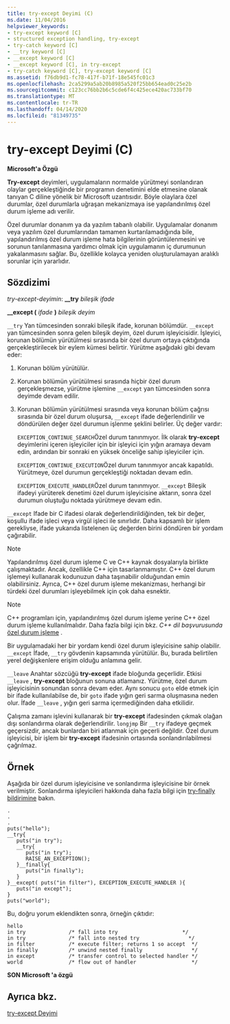 ```yaml
---
title: try-except Deyimi (C)
ms.date: 11/04/2016
helpviewer_keywords:
- try-except keyword [C]
- structured exception handling, try-except
- try-catch keyword [C]
- __try keyword [C]
- __except keyword [C]
- __except keyword [C], in try-except
- try-catch keyword [C], try-except keyword [C]
ms.assetid: f76db9d1-fc78-417f-b71f-18e545fc01c3
ms.openlocfilehash: 2ca5299a5ab20b8985a520f25bb654ead0c25e2b
ms.sourcegitcommit: c123cc76bb2b6c5cde6f4c425ece420ac733bf70
ms.translationtype: MT
ms.contentlocale: tr-TR
ms.lasthandoff: 04/14/2020
ms.locfileid: "81349735"
---
```

# <a name="try-except-statement-c"></a>try-except Deyimi (C)

**Microsoft'a Özgü**

**Try-except** deyimleri, uygulamaların normalde yürütmeyi sonlandıran olaylar gerçekleştiğinde bir programın denetimini elde etmesine olanak tanıyan C diline yönelik bir Microsoft uzantısıdır. Böyle olaylara özel durumlar, özel durumlarla uğraşan mekanizmaya ise yapılandırılmış özel durum işleme adı verilir.

Özel durumlar donanım ya da yazılım tabanlı olabilir. Uygulamalar donanım veya yazılım özel durumlarından tamamen kurtarılamadığında bile, yapılandırılmış özel durum işleme hata bilgilerinin görüntülenmesini ve sorunun tanılanmasına yardımcı olmak için uygulamanın iç durumunun yakalanmasını sağlar. Bu, özellikle kolayca yeniden oluşturulamayan aralıklı sorunlar için yararlıdır.

## <a name="syntax"></a>Sözdizimi

*try-except-deyimin*: **__try**  *bileşik ifade*

**__except (**  *ifade*  **)**  *bileşik deyim*

`__try` Yan tümcesinden sonraki bileşik ifade, korunan bölümdür. `__except` yan tümcesinden sonra gelen bileşik deyim, özel durum işleyicisidir. İşleyici, korunan bölümün yürütülmesi sırasında bir özel durum ortaya çıktığında gerçekleştirilecek bir eylem kümesi belirtir. Yürütme aşağıdaki gibi devam eder:

1. Korunan bölüm yürütülür.

1. Korunan bölümün yürütülmesi sırasında hiçbir özel durum gerçekleşmezse, yürütme işlemine `__except` yan tümcesinden sonra deyimde devam edilir.

1. Korunan bölümün yürütülmesi sırasında veya korunan bölüm çağrısı sırasında bir özel durum oluşursa, `__except` ifade değerlendirilir ve döndürülen değer özel durumun işlenme şeklini belirler. Üç değer vardır:

   `EXCEPTION_CONTINUE_SEARCH`Özel durum tanınmıyor. İlk olarak **try-except** deyimlerini içeren işleyiciler için bir işleyici için yığın aramaya devam edin, ardından bir sonraki en yüksek önceliğe sahip işleyiciler için.

   `EXCEPTION_CONTINUE_EXECUTION`Özel durum tanınmıyor ancak kapatıldı. Yürütmeye, özel durumun gerçekleştiği noktadan devam edin.

   `EXCEPTION_EXECUTE_HANDLER`Özel durum tanınmıyor. `__except` Bileşik ifadeyi yürüterek denetimi özel durum işleyicisine aktarın, sonra özel durumun oluştuğu noktada yürütmeye devam edin.

`__except` Ifade bir C ifadesi olarak değerlendirildiğinden, tek bir değer, koşullu ifade işleci veya virgül işleci ile sınırlıdır. Daha kapsamlı bir işlem gerekliyse, ifade yukarıda listelenen üç değerden birini döndüren bir yordam çağırabilir.

> [!NOTE]
> Yapılandırılmış özel durum işleme C ve C++ kaynak dosyalarıyla birlikte çalışmaktadır. Ancak, özellikle C++ için tasarlanmamıştır. C++ özel durum işlemeyi kullanarak kodunuzun daha taşınabilir olduğundan emin olabilirsiniz. Ayrıca, C++ özel durum işleme mekanizması, herhangi bir türdeki özel durumları işleyebilmek için çok daha esnektir.

> [!NOTE]
> C++ programları için, yapılandırılmış özel durum işleme yerine C++ özel durum işleme kullanılmalıdır. Daha fazla bilgi için bkz. *C++ dil başvurusunda* [özel durum işleme](../cpp/exception-handling-in-visual-cpp.md) .

Bir uygulamadaki her bir yordam kendi özel durum işleyicisine sahip olabilir. `__except` İfade, `__try` gövdenin kapsamında yürütülür. Bu, burada belirtilen yerel değişkenlere erişim olduğu anlamına gelir.

`__leave` Anahtar sözcüğü **try-except** ifade bloğunda geçerlidir. Etkisi `__leave` , **try-except** bloğunun sonuna atlamanız. Yürütme, özel durum işleyicisinin sonundan sonra devam eder. Aynı sonucu `goto` elde etmek için bir ifade kullanılabilse de, bir `goto` ifade yığın geri sarma oluşmasına neden olur. İfade `__leave` , yığın geri sarma içermediğinden daha etkilidir.

Çalışma zamanı işlevini kullanarak bir **try-except** ifadesinden çıkmak olağan dışı sonlandırma olarak değerlendirilir. `longjmp` Bir `__try` ifadeye geçmek geçersizdir, ancak bunlardan biri atlanmak için geçerli değildir. Özel durum işleyicisi, bir işlem bir **try-except** ifadesinin ortasında sonlandırılabilmesi çağrılmaz.

## <a name="example"></a>Örnek

Aşağıda bir özel durum işleyicisine ve sonlandırma işleyicisine bir örnek verilmiştir. Sonlandırma işleyicileri hakkında daha fazla bilgi için [try-finally bildirimine](../c-language/try-finally-statement-c.md) bakın.

```
.
.
.
puts("hello");
__try{
   puts("in try");
   __try{
      puts("in try");
      RAISE_AN_EXCEPTION();
   }__finally{
      puts("in finally");
   }
}__except( puts("in filter"), EXCEPTION_EXECUTE_HANDLER ){
   puts("in except");
}
puts("world");
```

Bu, doğru yorum eklendikten sonra, örneğin çıktıdır:

```
hello
in try              /* fall into try                     */
in try              /* fall into nested try                */
in filter           /* execute filter; returns 1 so accept  */
in finally          /* unwind nested finally                */
in except           /* transfer control to selected handler */
world               /* flow out of handler                  */
```

**SON Microsoft 'a özgü**

## <a name="see-also"></a>Ayrıca bkz.

[try-except Deyimi](../cpp/try-except-statement.md)

